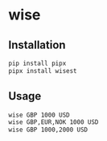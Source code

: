 # wise

## Installation

```sh
pip install pipx
pipx install wisest
```

## Usage

```sh
wise GBP 1000 USD
wise GBP,EUR,NOK 1000 USD
wise GBP 1000,2000 USD
```
